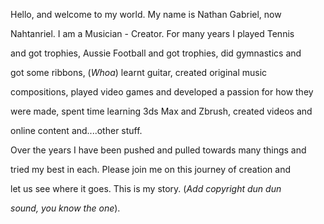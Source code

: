 Hello, and welcome to my world. My name is Nathan Gabriel, now

Nahtanriel. I am a Musician - Creator. For many years I played Tennis

and got trophies, Aussie Football and got trophies, did gymnastics and

got some ribbons, (*Whoa*) learnt guitar, created original music

compositions, played video games and developed a passion for how they

were made, spent time learning 3ds Max and Zbrush, created videos and

online content and....other stuff.

Over the years I have been pushed and pulled towards many things and

tried my best in each. Please join me on this journey of creation and

let us see where it goes. This is my story. (*Add copyright dun dun*

*sound, you know the one*).
